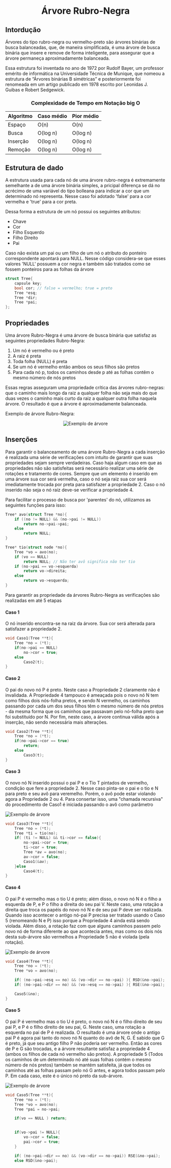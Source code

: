<h1 align="center">Árvore Rubro-Negra</h1>
<h2 border="none"> Intordução </h2>
<p>Árvores do tipo rubro-negra ou vermelho-preto são árvores binárias de busca balanceadas, que, de maneira simplificada, é uma árvore de busca binária que insere e remove de forma inteligente, para assegurar que a árvore permaneça aproximadamente balanceada.</p>
<p>Essa estrutura foi inventada no ano de 1972 por Rudolf Bayer, um professor emérito de informática na Universidade Técnica de Munique, que nomeou a estrutura de “Árvores binárias B simétricas” e posteriormente foi renomeada em um artigo publicado em 1978 escrito por Leonidas J. Guibas e Robert Sedgewick.</p>
<h3 border="none" align="center"> Complexidade de Tempo em Notação big O </h3>
<table align="center">
    <thead>
        <th> Algoritmo </th>
        <th> Caso médio </th>
        <th> Pior médio </th>
    </thead>
    <tbody>
        <tr>
            <td> Espaço </td>
            <td> O(n) </td>
            <td> O(n) </td>
        </tr>
        <tr>
            <td> Busca </td>
            <td> O(log n) </td>
            <td> O(log n) </td>
        </tr>
        <tr>
            <td> Inserção </td>
            <td> O(log n) </td>
            <td> O(log n) </td>
        </tr>
        <tr>
            <td> Remoção </td>
            <td> O(log n) </td>
            <td> O(log n) </td>
        </tr>
    </tbody>
</table>


<h2>Estrutura de dado </h2>

<p>A estrutura usada para cada nó de uma árvore rubro-negra é extremamente semelhante a de uma árvore binária simples, a pricipal diferença se dá no acrécimo de uma variável do tipo bolleana para indicar a cor que um determinado nó representa. Nesse caso foi adotado 'false' para a cor vermelha e 'true' para a cor preta.</p>
<p>Dessa forma a estrutura de um nó possui os seguintes atributos: </p>
<ul>
  <li>Chave</li>
  <li>Cor</li>
  <li>Filho Esquerdo</li>
  <li>Filho Direito</li>
  <li>Pai</li>
</ul>
<p>Caso não exista um pai ou um filho de um nó o atributo do ponteiro correspondente apontará para NULL. Nesse código considera-se que esses valores 'NULL' possuem a cor negra e também são tratados como se fossem ponteiros para as folhas da árvore</p>

~~~C
struct Tree{
    capsule key;
    bool cor; // false = vermelho; true = preto
    Tree *esq;
    Tree *dir;
    Tree *pai;
};
~~~


<h2>Propriedades</h2>

<p> Uma árvore Rubro-Negra é uma árvore de busca binária que satisfaz as seguintes propriedades Rubro-Negra:<p>
<ol>
  <li>Um nó é vermelho ou é preto</li>
  <li>A raiz é preta</li>
  <li>Toda folha (NULL) é preta</li>
  <li> Se um nó é vermelho então ambos os seus filhos são
pretos</li>
  <li>Para cada nó p, todos os caminhos desde p até as
folhas contêm o mesmo número de nós pretos</li>
</ol>
<p>Essas regras asseguram uma propriedade crítica das árvores rubro-negras: que o caminho mais longo da raiz a qualquer folha não seja mais do que duas vezes o caminho mais curto da raiz a qualquer outra folha naquela árvore. O resultado é que a árvore é aproximadamente balanceada. </p>
<p>Exemplo de árvore Rubro-Negra:</p>
<p align="center">
  <img src="Imagens/teste.png" title="Exemplo de árvore"/>
</p>

<h2>Inserções</h2>
<p>Para garantir o balanceamento de uma árvore Rubro-Negra a cada inserção é realizada uma série de verificações com intuito de garantir que suas propriedades sejam sempre verdadeiras. Caso haja algum caso em que as propriedades não são satisfeitas será necessário realizar uma série de rotações e tratamento de cores. Sempre que um elemento é inserido em uma árvore sua cor será vermelha, caso o nó seja raiz sua cor será imediatamente trocada por preta para satisfazer a propriedade 2. Caso o nó inserido não seja o nó raiz deve-se verificar a propriedade 4.</p>
<p>Para facilitar o processo de busca por 'parentes' do nó, utilizamos as seguintes funções para isso: </p>

~~~C
Tree* avo(struct Tree *no){
	if ((no != NULL) && (no->pai != NULL))
		return no->pai->pai;
	else
		return NULL;
}

Tree* tio(struct node *no){
	Tree *vo = avo(no);
	if (vo == NULL)
		return NULL; // Não ter avô significa não ter tio
	if (no->pai == vo->esquerda)
		return vo->direita;
	else
		return vo->esquerda;
}
~~~

<p>Para garantir as propriedade da árvores Rubro-Negra as verificações são realizadas em até 5 etapas</p>

<h4>Caso 1</h4>
<p>O nó inserido encontra-se na raiz da árvore. Sua cor será alterada para satisfazer a propriedade 2.</p>

~~~C
void Caso1(Tree **t){
    Tree *no = (*t);
    if(no->pai == NULL)
        no->cor = true;
    else
        Caso2(t);
}
~~~

<h4>Caso 2</h4>
<p>O pai do novo nó P é preto. Neste caso a Propriedade 2 claramente não é invalidada. A Propriedade 4 tampouco é ameaçada pois o novo nó N tem como filhos dois nós-folha pretos, e sendo N vermelho, os caminhos passando por cada um dos seus filhos têm o mesmo número de nós pretos - da mesma forma que os caminhos que passavam pelo nó-folha preto que foi substituído por N. Por fim, neste caso, a árvore continua válida após a inserção, não sendo necessária mais alterações.</p>


~~~C
void Caso2(Tree **t){
    Tree *no = (*t);
    if(no->pai->cor == true)
        return;
    else
        Caso3(t);
}
~~~

<h4>Caso 3</h4>
<p>O novo nó N inserido possui o pai P e o Tio T pintados de vermelho, condição que fere a propriedade 2. Nesse caso pinta-se o pai e o tio e N para preto e seu avô para veremelho. Porém, o avô pode estar violando agora a Propriedade 2 ou 4. Para consertar isso, uma "chamada recursiva" do procedimento de Caso1 é iniciada passando o avô como parâmetro</p>
<img src="Imagens/Caso3.fw.png" title="Exemplo de árvore"/>

 ~~~C
 void Caso3(Tree **t){
     Tree *no = (*t);
     Tree *ti = tio(no);
     if( (ti != NULL) && ti->cor == false){
         no->pai->cor = true;
         ti->cor = true;
         Tree *av = avo(no);
         av->cor = false;
         Caso1(&av);
     }else
         Caso4(t);
 }
~~~

<h4>Caso 4</h4>
<p>O pai P é vermelho mas o tio U é preto; além disso, o novo nó N é o filho a esquerda de P, e P o filho a direita do seu pai V. Neste caso, uma rotação a direita que troca os papéis do novo nó N e de seu pai P deve ser realizada. Quando isso acontecer o antigo nó-pai P precisa ser tratado usando o Caso 5 (renomeando N e P) isso porque a Propriedade 4 ainda está sendo violada. Além disso, a rotação faz com que alguns caminhos passem pelo novo nó de forma diferente ao que acontecia antes, mas como os dois nós desta sub-árvore são vermelhos a Propriedade 5 não é violada (pela rotação).</p>
<img src="Imagens/Caso4.fw.png" title="Exemplo de árvore"/>

~~~~C
void Caso4(Tree **t){
    Tree *no = (*t);
    Tree *vo = avo(no);

    if( (no->pai->esq == no) && (vo->dir == no->pai) ){ RSD(&no->pai); no = no->dir;} 
    if( (no->pai->dir == no) && (vo->esq == no->pai) ){ RSE(&no->pai); no = no->esq;}

    Caso5(&no);
}
~~~~

<h4>Caso 5</h4>
<p>O pai P é vermelho mas o tio U é preto, o novo nó N é o filho direito de seu pai P, e P é o filho direito de seu pai, G. Neste caso, uma rotação a esquerda no pai de P é realizada. O resultado é uma árvore onde o antigo pai P é agora pai tanto do novo nó N quanto do avô de N, G. É sabido que G é preto, já que seu antigo filho P não poderia ser vermelho. Então as cores de P e G são trocadas, e a árvore resultante satisfaz a propriedade 4 (ambos os filhos de cada nó vermelho são pretos). A propriedade 5 (Todos os caminhos de um determinado nó até suas folhas contém o mesmo número de nós pretos) também se mantém satisfeita, já que todos os caminhos até as folhas passam pelo nó G antes, e agora todos passam pelo P. Em cada caso, este é o único nó preto da sub-árvore.</p>
<img src="Imagens/Caso4.fw.png" title="Exemplo de árvore"/>

~~~~C
void Caso5(Tree **t){
    Tree *no = (*t);
    Tree *vo = avo(no);
    Tree *pai = no->pai;

    if(vo == NULL ) return;

    
    if(vo->pai != NULL){ 
        vo->cor = false;
        pai->cor = true;
    }

    if( (no->pai->dir == no) && (vo->dir == no->pai)) RSE(&no->pai);
    else RSD(&no->pai);

~~~~